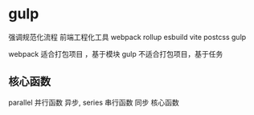 # gulp

强调规范化流程
前端工程化工具 webpack rollup esbuild vite postcss gulp

webpack 适合打包项目 ，基于模块
gulp 不适合打包项目，基于任务

## 核心函数

parallel 并行函数 异步,
series 串行函数 同步 核心函数
